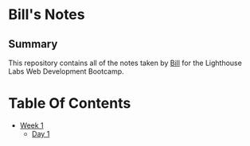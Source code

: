 # Bill's Notes
## Summary

This repository contains all of the notes taken by [Bill](URLhttps://github.com/Lakonas) for the Lighthouse Labs Web Development Bootcamp.

# Table Of Contents
 - [Week 1](Week_1/)
     - [Day 1](Week_1/Day_1/)